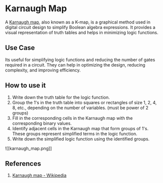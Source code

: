 
# Karnaugh Map
A [Karnaugh map](https://en.wikipedia.org/wiki/Karnaugh_map), also known as a K-map, is a graphical method used in digital circuit design to simplify Boolean algebra expressions. It provides a visual representation of truth tables and helps in minimizing logic functions.

## Use Case
Its useful for simplifying logic functions and reducing the number of gates required in a circuit. They can help in optimizing the design, reducing complexity, and improving efficiency.

## How to use it
1. Write down the truth table for the logic function.
2. Group the 1's in the truth table into squares or rectangles of size 1, 2, 4, 8, etc., depending on the number of variables. (must be power of 2 groups)
3. Fill in the corresponding cells in the Karnaugh map with the corresponding binary values.
4. Identify adjacent cells in the Karnaugh map that form groups of 1's. These groups represent simplified terms in the logic function.
5. Write down the simplified logic function using the identified groups.

![[karnaugh_map.png]]

## References

1. [Karnaugh map - Wikipedia](https://en.wikipedia.org/wiki/Karnaugh_map)